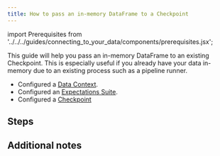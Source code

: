 ```yaml
---
title: How to pass an in-memory DataFrame to a Checkpoint
---
```


import Prerequisites from '../../../guides/connecting_to_your_data/components/prerequisites.jsx';

This guide will help you pass an in-memory DataFrame to an existing Checkpoint.
This is especially useful if you already have your data in-memory due to an existing process such as a pipeline runner.


<Prerequisites>

- Configured a [Data Context](../../../tutorials/getting_started/initialize_a_data_context.md).
- Configured an [Expectations Suite](../../../tutorials/getting_started/create_your_first_expectations.md).
- Configured a [Checkpoint](./how_to_create_a_new_checkpoint)

</Prerequisites>

Steps
-----



Additional notes
----------------
